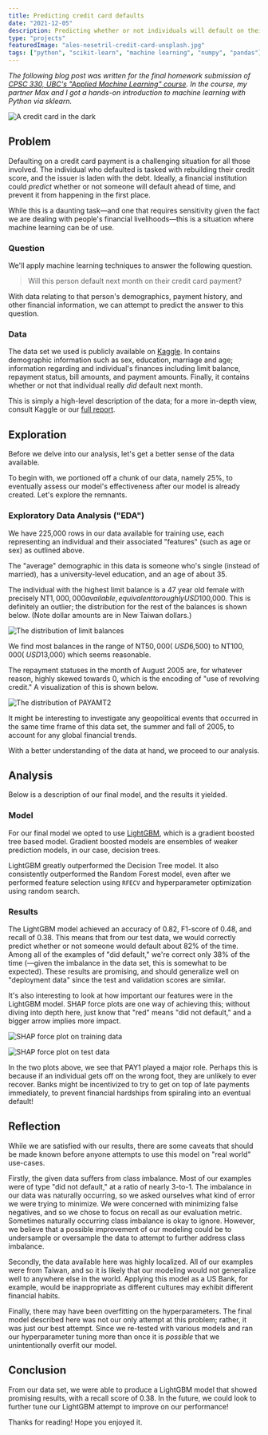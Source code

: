 ```yaml
---
title: Predicting credit card defaults
date: "2021-12-05"
description: Predicting whether or not individuals will default on their credit card payments using Python, sklearn, and more.
type: "projects"
featuredImage: "ales-nesetril-credit-card-unsplash.jpg"
tags: ["python", "scikit-learn", "machine learning", "numpy", "pandas"]
---
```


_The following blog post was written for the final homework submission of [CPSC 330, UBC's "Applied Machine Learning" course](https://github.com/ubc-cs/cpsc330). In the course, my partner Max and I got a hands-on introduction to machine learning with Python via sklearn._

![A credit card in the dark](ales-nesetril-credit-card-unsplash.jpg)

## Problem

Defaulting on a credit card payment is a challenging situation for all those involved. The individual who defaulted is tasked with rebuilding their credit score, and the issuer is laden with the debt. Ideally, a financial institution could _predict_ whether or not someone will default ahead of time, and prevent it from happening in the first place.

While this is a daunting task—and one that requires sensitivity given the fact we are dealing with people's financial livelihoods—this is a situation where machine learning can be of use.

### Question

We'll apply machine learning techniques to answer the following question.

> Will this person default next month on their credit card payment?

With data relating to that person's demographics, payment history, and other financial information, we can attempt to predict the answer to this question.

### Data

The data set we used is publicly available on [Kaggle](https://kaggle.com/uciml/default-of-credit-card-clients-dataset). In contains demographic information such as sex, education, marriage and age; information regarding and individual's finances including limit balance, repayment status, bill amounts, and payment amounts. Finally, it contains whether or not that individual really _did_ default next month.

This is simply a high-level description of the data; for a more in-depth view, consult Kaggle or our [full report](hw6.pdf).

## Exploration

Before we delve into our analysis, let's get a better sense of the data available.

To begin with, we portioned off a chunk of our data, namely 25%, to eventually assess our model's effectiveness after our model is already created. Let's explore the remnants.

### Exploratory Data Analysis ("EDA")

We have 225,000 rows in our data available for training use, each representing an individual and their associated "features" (such as age or sex) as outlined above.

The "average" demographic in this data is someone who's single (instead of married), has a university-level education, and an age of about 35.

The individual with the highest limit balance is a 47 year old female with precisely NT$1,000,000 available, equivalent to roughly USD$100,000. This is definitely an outlier; the distribution for the rest of the balances is shown below. (Note dollar amounts are in New Taiwan dollars.)

![The distribution of limit balances](distribution-of-limitbal.png)

We find most balances in the range of NT$50,000 (~USD$6,500) to NT$100,000 (~USD$13,000) which seems reasonable.

The repayment statuses in the month of August 2005 are, for whatever reason, highly skewed towards 0, which is the encoding of "use of revolving credit." A visualization of this is shown below.

![The distribution of PAYAMT2](distribution-of-payamt2.png)

It might be interesting to investigate any geopolitical events that occurred in the same time frame of this data set, the summer and fall of 2005, to account for any global financial trends.

With a better understanding of the data at hand, we proceed to our analysis.

## Analysis

Below is a description of our final model, and the results it yielded.

### Model

For our final model we opted to use [LightGBM](https://lightgbm.readthedocs.io/en/latest/index.html), which is a gradient boosted tree based model. Gradient boosted models are ensembles of weaker prediction models, in our case, decision trees.

LightGBM greatly outperformed the Decision Tree model. It also consistently outperformed the Random Forest model, even after we performed feature selection using `RFECV` and hyperparameter optimization using random search.

### Results

The LightGBM model achieved an accuracy of 0.82, F1-score of 0.48, and recall of 0.38. This means that from our test data, we would correctly predict whether or not someone would default about 82% of the time. Among all of the examples of "did default," we're correct only 38% of the time (—given the imbalance in the data set, this is somewhat to be expected). These results are promising, and should generalize well on "deployment data" since the test and validation scores are similar.

It's also interesting to look at how important our features were in the LightGBM model. SHAP force plots are one way of achieving this; without diving into depth here, just know that "red" means "did not default," and a bigger arrow implies more impact.

![SHAP force plot on training data](shap-force1.png)

![SHAP force plot on test data](shap-force2.png)

In the two plots above, we see that PAY1 played a major role. Perhaps this is because if an individual gets off on the wrong foot, they are unlikely to ever recover. Banks might be incentivized to try to get on top of late payments immediately, to prevent financial hardships from spiraling into an eventual default!

## Reflection

While we are satisfied with our results, there are some caveats that should be made known before anyone attempts to use this model on "real world" use-cases.

Firstly, the given data suffers from class imbalance. Most of our examples were of type "did not default," at a ratio of nearly 3-to-1. The imbalance in our data was naturally occurring, so we asked ourselves what kind of error we were trying to minimize. We were concerned with minimizing false negatives, and so we chose to focus on recall as our evaluation metric. Sometimes naturally occurring class imbalance is okay to ignore. However, we believe that a possible improvement of our modeling could be to undersample or oversample the data to attempt to further address class imbalance.

Secondly, the data available here was highly localized. All of our examples were from Taiwan, and so it is likely that our modeling would not generalize well to anywhere else in the world. Applying this model as a US Bank, for example, would be inappropriate as different cultures may exhibit different financial habits.

Finally, there may have been overfitting on the hyperparameters. The final model described here was not our only attempt at this problem; rather, it was just our best attempt. Since we re-tested with various models and ran our hyperparameter tuning more than once it is _possible_ that we unintentionally overfit our model.

## Conclusion

From our data set, we were able to produce a LightGBM model that showed promising results, with a recall score of 0.38. In the future, we could look to further tune our LightGBM attempt to improve on our performance!

Thanks for reading! Hope you enjoyed it.
